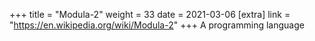 +++
title = "Modula-2"
weight = 33
date = 2021-03-06
[extra]
link = "https://en.wikipedia.org/wiki/Modula-2"
+++
A programming language

